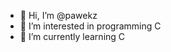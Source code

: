 - 👋 Hi, I’m @pawekz
- 👀 I’m interested in programming C
- 🌱 I’m currently learning C

<!---
pawekz/pawekz is a ✨ special ✨ repository because its `README.md` (this file) appears on your GitHub profile.
You can click the Preview link to take a look at your changes.
--->
